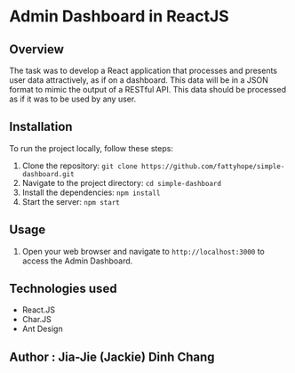 # Admin Dashboard in ReactJS

## Overview 

The task was to develop a React application that processes and presents user data attractively, as if on a dashboard. This data will be in a JSON format to mimic the output of a RESTful API. This data should be processed as if it was to be used by any user.

## Installation 

To run the project locally, follow these steps:

1. Clone the repository: `git clone https://github.com/fattyhope/simple-dashboard.git`
2. Navigate to the project directory: `cd simple-dashboard`
3. Install the dependencies: `npm install`
4. Start the server: `npm start`

## Usage

1. Open your web browser and navigate to `http://localhost:3000` to access the Admin Dashboard. 

## Technologies used

- React.JS 
- Char.JS
- Ant Design

## Author : Jia-Jie (Jackie) Dinh Chang
